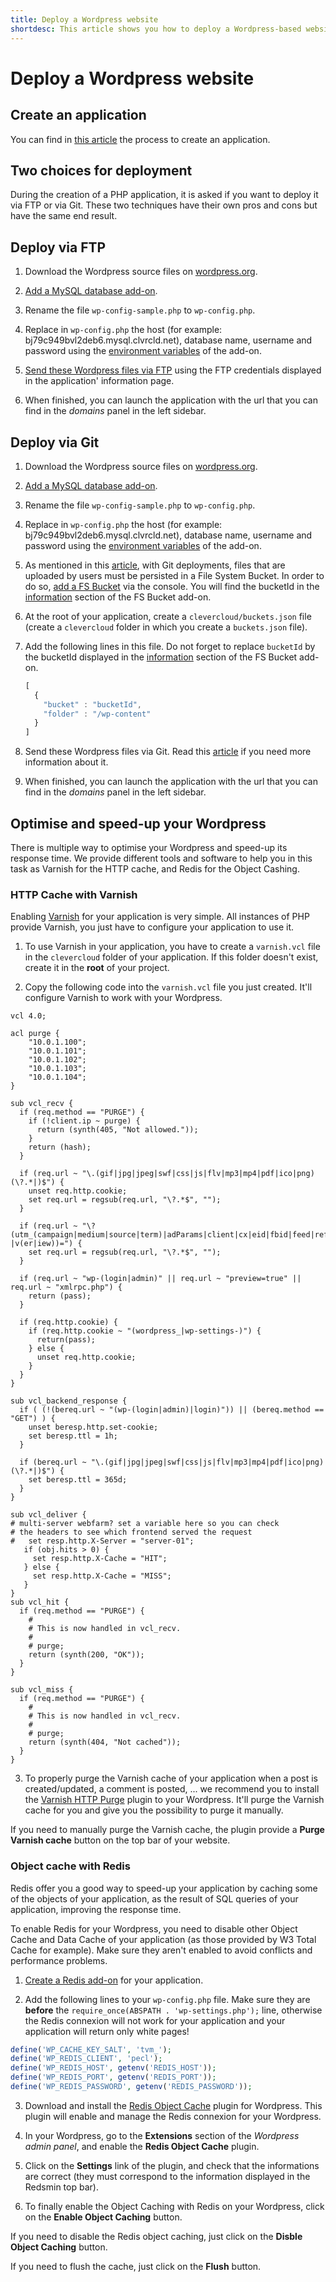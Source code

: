 ```yaml
---
title: Deploy a Wordpress website
shortdesc: This article shows you how to deploy a Wordpress-based website on the Clever Cloud.
---
```


# Deploy a Wordpress website

## Create an application

You can find in [this article](/clever-cloud-overview/add-application/#create-an-application) the process to create an
application.


## Two choices for deployment

During the creation of a PHP application, it is asked if you want to deploy it via FTP or via Git. These two techniques
have their own pros and cons but have the same end result.

## Deploy via FTP

1. Download the Wordpress source files on [wordpress.org](http://wordpress.org).

2. [Add a MySQL database add-on](/addons/clever-cloud-addons/).

3. Rename the file `wp-config-sample.php` to `wp-config.php`.

4. Replace in `wp-config.php` the host (for example: bj79c949bvl2deb6.mysql.clvrcld.net), database name, username and
password using the [environment variables](/admin-console/environment-variables/) of the add-on.

3. [Send these Wordpress files via FTP](/clever-cloud-overview/add-application/#ftp-deployment) using the FTP
credentials displayed in the application' information page.

6. When finished, you can launch the application with the url that you can find in the *domains* panel in the left sidebar.


## Deploy via Git

1. Download the Wordpress source files on [wordpress.org](http://wordpress.org).

2. [Add a MySQL database add-on](/addons/clever-cloud-addons/).

3. Rename the file `wp-config-sample.php` to `wp-config.php`.

4. Replace in `wp-config.php` the host (for example: bj79c949bvl2deb6.mysql.clvrcld.net), database name, username and
password using the [environment variables](/admin-console/environment-variables/) of the add-on.

5. As mentioned in this [article](/addons/fs_buckets/), with Git deployments, files that are uploaded by users must
be persisted in a File System Bucket. In order to do so, [add a FS Bucket](/addons/fs_buckets/) via the console.
You will find the bucketId in the [information](/addons/clever-cloud-addons/) section of the FS Bucket add-on.

6. At the root of your application, create a `clevercloud/buckets.json` file (create a `clevercloud` folder in which
you create a `buckets.json` file).

7. Add the following lines in this file. Do not forget to replace `bucketId` by the bucketId displayed in the
[information](/addons/clever-cloud-addons/) section of the FS Bucket add-on.
    ```javascript
    [
      {
        "bucket" : "bucketId",
        "folder" : "/wp-content"
      }
    ]
    ```

5. Send these Wordpress files via Git. Read this [article](/clever-cloud-overview/add-application/#git-deployment)
if you need more information about it.

6. When finished, you can launch the application with the url that you can find in the *domains* panel in the left sidebar.


## Optimise and speed-up your Wordpress

There is multiple way to optimise your Wordpress and speed-up its response time.
We provide different tools and software to help you in this task as Varnish for the HTTP cache, and Redis for the
Object Cashing.

### HTTP Cache with Varnish

Enabling [Varnish](/php/varnish/) for your application is very simple. All instances of PHP provide Varnish, you just
have to configure your application to use it.

1. To use Varnish in your application, you have to create a `varnish.vcl` file in the `clevercloud` folder of
your application. If this folder doesn't exist, create it in the **root** of your project.

2. Copy the following code into the `varnish.vcl` file you just created. It'll configure Varnish to work with your
Wordpress.

```
vcl 4.0;

acl purge {
    "10.0.1.100";
    "10.0.1.101";
    "10.0.1.102";
    "10.0.1.103";
    "10.0.1.104";
}

sub vcl_recv {
  if (req.method == "PURGE") {
    if (!client.ip ~ purge) {
      return (synth(405, "Not allowed."));
    }
    return (hash);
  }
 
  if (req.url ~ "\.(gif|jpg|jpeg|swf|css|js|flv|mp3|mp4|pdf|ico|png)(\?.*|)$") {
    unset req.http.cookie;
    set req.url = regsub(req.url, "\?.*$", "");
  }

  if (req.url ~ "\?(utm_(campaign|medium|source|term)|adParams|client|cx|eid|fbid|feed|ref(id|src)?|v(er|iew))=") {
    set req.url = regsub(req.url, "\?.*$", "");
  }

  if (req.url ~ "wp-(login|admin)" || req.url ~ "preview=true" || req.url ~ "xmlrpc.php") {
    return (pass);
  }

  if (req.http.cookie) {
    if (req.http.cookie ~ "(wordpress_|wp-settings-)") {
      return(pass);
    } else {
      unset req.http.cookie;
    }
  }
}

sub vcl_backend_response {
  if ( (!(bereq.url ~ "(wp-(login|admin)|login)")) || (bereq.method == "GET") ) {
    unset beresp.http.set-cookie;
    set beresp.ttl = 1h;
  }

  if (bereq.url ~ "\.(gif|jpg|jpeg|swf|css|js|flv|mp3|mp4|pdf|ico|png)(\?.*|)$") {
    set beresp.ttl = 365d;
  }
}

sub vcl_deliver {
# multi-server webfarm? set a variable here so you can check
# the headers to see which frontend served the request
#   set resp.http.X-Server = "server-01";
   if (obj.hits > 0) {
     set resp.http.X-Cache = "HIT";
   } else {
     set resp.http.X-Cache = "MISS";
   }
}
sub vcl_hit {
  if (req.method == "PURGE") {
    #
    # This is now handled in vcl_recv.
    #
    # purge;
    return (synth(200, "OK"));
  }
}

sub vcl_miss {
  if (req.method == "PURGE") {
    #
    # This is now handled in vcl_recv.
    #
    # purge;
    return (synth(404, "Not cached"));
  }
}
```

3. To properly purge the Varnish cache of your application when a post is created/updated, a comment is posted, ...
we recommend you to install the [Varnish HTTP Purge](https://wordpress.org/plugins/varnish-http-purge/) plugin to
your Wordpress. It'll purge the Varnish cache for you and give you the possibility to purge it manually.

If you need to manually purge the Varnish cache, the plugin provide a **Purge Varnish cache** button on the top bar
of your website.


### Object cache with Redis

Redis offer you a good way to speed-up your application by caching some of the objects of your application, as the
result of SQL queries of your application, improving the response time.

To enable Redis for your Wordpress, you need to disable other Object Cache and Data Cache of your application (as those
provided by W3 Total Cache for example). Make sure they aren't enabled to avoid conflicts and performance problems.

1. [Create a Redis add-on](/addons/clever-cloud-addons/) for your application.

2. Add the following lines to your `wp-config.php` file. Make sure they are **before** the
`require_once(ABSPATH . 'wp-settings.php');` line, otherwise the Redis connexion will not work for your application and
your application will return only white pages!
```php
define('WP_CACHE_KEY_SALT', 'tvm_');
define('WP_REDIS_CLIENT', 'pecl');
define('WP_REDIS_HOST', getenv('REDIS_HOST'));
define('WP_REDIS_PORT', getenv('REDIS_PORT'));
define('WP_REDIS_PASSWORD', getenv('REDIS_PASSWORD'));
```

3. Download and install the [Redis Object Cache](https://wordpress.org/plugins/redis-cache/) plugin for Wordpress.
This plugin will enable and manage the Redis connexion for your Wordpress.

4. In your Wordpress, go to the **Extensions** section of the *Wordpress admin panel*, and enable the **Redis Object Cache**
plugin.

5. Click on the **Settings** link of the plugin, and check that the informations are correct (they must correspond to
the information displayed in the Redsmin top bar).

6. To finally enable the Object Caching with Redis on your Wordpress, click on the **Enable Object Caching** button.

If you need to disable the Redis object caching, just click on the **Disble Object Caching** button.

If you need to flush the cache, just click on the **Flush** button.

